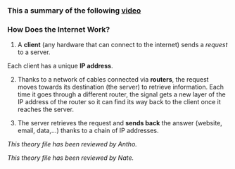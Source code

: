 ### This a summary of the following [video](https://www.youtube.com/watch?v=7_LPdttKXPc)

### How Does the Internet Work?

1. A **client** (any hardware that can connect to the internet) sends a *request* to a server. 

  Each client has a unique **IP address**.

2. Thanks to a network of cables connected via **routers**, the request moves towards its destination (the server) to retrieve information. Each time it goes through a different router, the signal gets a new layer of the IP address of the router so it can find its way back to the client once it reaches the server.

3. The server retrieves the request and **sends back** the answer (website, email, data,...) thanks to a chain of IP addresses.






*This theory file has been reviewed by Antho.*

*This theory file has been reviewed by Nate.*
